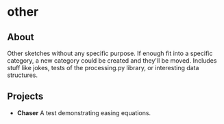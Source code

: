 # other

## About

Other sketches without any specific purpose. If enough fit into a specific category, a new category could be created and they'll be moved. Includes stuff like jokes, tests of the processing.py library, or interesting data structures.

## Projects

- **Chaser** A test demonstrating easing equations.
